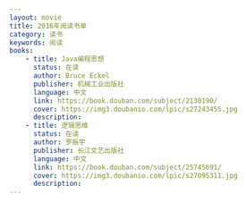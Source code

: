 ```yaml
---
layout: movie
title: 2016年阅读书单
category: 读书
keywords: 阅读
books: 
    - title: Java编程思想
      status: 在读
      author: Bruce Eckel
      publisher: 机械工业出版社
      language: 中文
      link: https://book.douban.com/subject/2130190/          
      cover: https://img3.doubanio.com/lpic/s27243455.jpg
      description: 
    - title: 逻辑思维
      status: 在读
      author: 罗振宇
      publisher: 长江文艺出版社
      language: 中文
      link: https://book.douban.com/subject/25745691/         
      cover: https://img3.doubanio.com/lpic/s27095311.jpg
      description: 
---
```





     
  